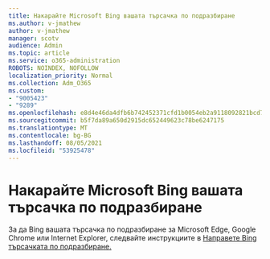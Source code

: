 ```yaml
---
title: Накарайте Microsoft Bing вашата търсачка по подразбиране
ms.author: v-jmathew
author: v-jmathew
manager: scotv
audience: Admin
ms.topic: article
ms.service: o365-administration
ROBOTS: NOINDEX, NOFOLLOW
localization_priority: Normal
ms.collection: Adm_O365
ms.custom:
- "9005423"
- "9289"
ms.openlocfilehash: e8d4e46da4dfb6b742452371cfd1b0054eb2a9118092821bcd7b66ef4121d02f
ms.sourcegitcommit: b5f7da89a650d2915dc652449623c78be6247175
ms.translationtype: MT
ms.contentlocale: bg-BG
ms.lasthandoff: 08/05/2021
ms.locfileid: "53925478"
---
```

# <a name="make-microsoft-bing-your-default-search-engine"></a>Накарайте Microsoft Bing вашата търсачка по подразбиране

За да Bing вашата търсачка по подразбиране за Microsoft Edge, Google Chrome или Internet Explorer, следвайте инструкциите в [Направете Bing търсачката по подразбиране.](https://go.microsoft.com/fwlink/?linkid=2148834)
